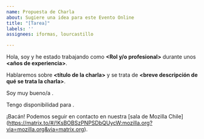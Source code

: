 ```yaml
---
name: Propuesta de Charla
about: Sugiere una idea para este Evento Online
title: "[Tarea]"
labels: ''
assignees: iformas, lourcastillo

---
```


Hola, soy **<Nombre y Apellido>** y he estado trabajando como **<Rol y/o profesional>** durante unos **<años de experiencia>**.

Hablaremos sobre **<título de la charla>** y se trata de **<breve descripción de qué se trata la charla>**.

Soy muy bueno/a **<hobby que quiera compartir>**.

Tengo disponibilidad para **<Fecha y hora>**.

¡Bacán! Podemos seguir en contacto en nuestra [sala de Mozilla Chile] (https://matrix.to/#/!KsBOBSzPNPSDbQUycW:mozilla.org?via=mozilla.org&via=matrix.org).
